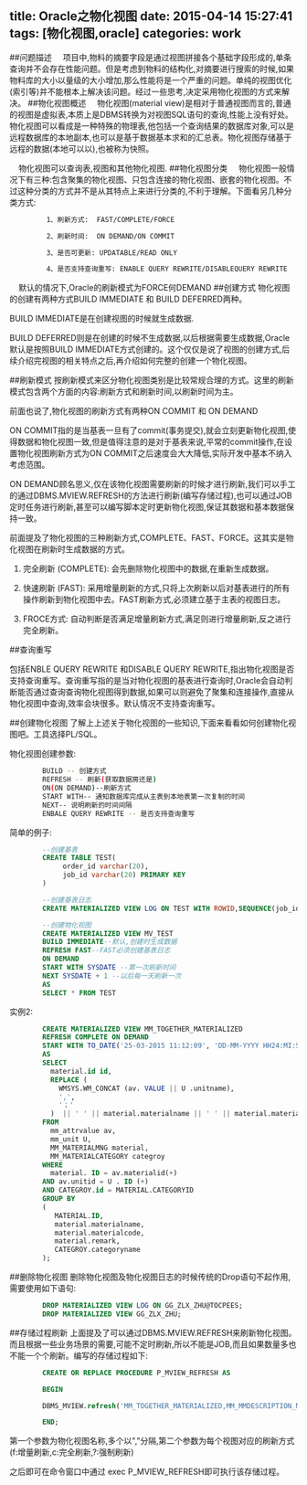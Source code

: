 title: Oracle之物化视图
date: 2015-04-14 15:27:41
tags: [物化视图,oracle]
categories: work
---
##问题描述
&nbsp;&nbsp;&nbsp;&nbsp;项目中,物料的摘要字段是通过视图拼接各个基础字段形成的,单条查询并不会存在性能问题。但是考虑到物料的结构化,对摘要进行搜索的时候,如果物料库的大小以量级的大小增加,那么性能将是一个严重的问题。单纯的视图优化(索引等)并不能根本上解决该问题。经过一些思考,决定采用物化视图的方式来解决。
##物化视图概述
&nbsp;&nbsp;&nbsp;&nbsp;物化视图(material view)是相对于普通视图而言的,普通的视图是虚拟表,本质上是DBMS转换为对视图SQL语句的查询,性能上没有好处。物化视图可以看成是一种特殊的物理表,他包括一个查询结果的数据库对象,可以是远程数据库的本地副本,也可以是基于数据基本求和的汇总表。物化视图存储基于远程的数据(本地可以以),也被称为快照。
<!--more-->

&nbsp;&nbsp;&nbsp;&nbsp;物化视图可以查询表,视图和其他物化视图.
##物化视图分类
&nbsp;&nbsp;&nbsp;&nbsp;物化视图一般情况下有三种:包含聚集的物化视图、只包含连接的物化视图、嵌套的物化视图。不过这种分类的方式并不是从其特点上来进行分类的,不利于理解。下面看另几种分类方式: 
```bash
         1、刷新方式:  FAST/COMPLETE/FORCE

         2、刷新时间:  ON DEMAND/ON COMMIT

         3、是否可更新: UPDATABLE/READ ONLY

         4、是否支持查询重写: ENABLE QUERY REWRITE/DISABLEQUERY REWRITE 
```
&nbsp;&nbsp;&nbsp;&nbsp;默认的情况下,Oracle的刷新模式为FORCE何DEMAND 
##创建方式
物化视图的创建有两种方式BUILD IMMEDIATE 和 BUILD DEFERRED两种。

BUILD IMMEDIATE是在创建视图的时候就生成数据.

BUILD DEFERRED则是在创建的时候不生成数据,以后根据需要生成数据,Oracle默认是按照BUILD IMMEDIATE方式创建的。这个仅仅是说了视图的创建方式,后续介绍完视图的相关特点之后,再介绍如何完整的创建一个物化视图。 

##刷新模式
按刷新模式来区分物化视图类别是比较常规合理的方式。这里的刷新模式包含两个方面的内容:刷新方式和刷新时间,以刷新时间为主。

前面也说了,物化视图的刷新方式有两种ON COMMIT 和 ON DEMAND

ON COMMIT指的是当基表一旦有了commit(事务提交),就会立刻更新物化视图,使得数据和物化视图一致,但是值得注意的是对于基表来说,平常的commit操作,在设置物化视图刷新方式为ON COMMIT之后速度会大大降低,实际开发中基本不纳入考虑范围。

ON DEMAND顾名思义,仅在该物化视图需要刷新的时候才进行刷新,我们可以手工的通过DBMS.MVIEW.REFRESH的方法进行刷新(编写存储过程),也可以通过JOB定时任务进行刷新,甚至可以编写脚本定时更新物化视图,保证其数据和基本数据保持一致。

前面提及了物化视图的三种刷新方式,COMPLETE、FAST、FORCE。这其实是物化视图在刷新时生成数据的方式。

   1. 完全刷新 (COMPLETE): 会先删除物化视图中的数据,在重新生成数据。

   2. 快速刷新 (FAST): 采用增量刷新的方式,只将上次刷新以后对基表进行的所有操作刷新到物化视图中去。FAST刷新方式,必须建立基于主表的视图日志。

   3. FROCE方式: 自动判断是否满足增量刷新方式,满足则进行增量刷新,反之进行完全刷新。 
   
##查询重写

包括ENBLE QUERY REWRITE 和DISABLE QUERY REWRITE,指出物化视图是否支持查询重写。查询重写指的是当对物化视图的基表进行查询时,Oracle会自动判断能否通过查询查询物化视图得到数据,如果可以则避免了聚集和连接操作,直接从物化视图中查询,效率会块很多。默认情况不支持查询重写。 

##创建物化视图
了解上上述关于物化视图的一些知识,下面来看看如何创建物化视图吧。工具选择PL/SQL。

物化视图创建参数: 
```bash
		BUILD -- 创建方式
		REFRESH -- 刷新(获取数据房还是)
		ON(ON DEMAND)--刷新方式
		START WITH-- 通知数据库完成从主表到本地表第一次复制的时间
		NEXT-- 说明刷新的时间间隔
		ENBALE QUERY REWRITE -- 是否支持查询重写
```
简单的例子:
```SQL
		--创建基表
		CREATE TABLE TEST(
			 order_id varchar(20),
			 job_id varchar(20) PRIMARY KEY
		)

		--创建基表日志
		CREATE MATERIALIZED VIEW LOG ON TEST WITH ROWID,SEQUENCE(job_id,order_id) INCLUDING NEW VALUES;

		--创建物化视图
		CREATE MATERIALIZED VIEW MV_TEST
		BUILD IMMEDIATE--默认,创建时生成数据
		REFRESH FAST--FAST必须创建基表日志
		ON DEMAND
		START WITH SYSDATE --第一次刷新时间
		NEXT SYSDATE + 1 --以后每一天刷新一次
		AS 
		SELECT * FROM TEST
```
实例2:
```SQL
		CREATE MATERIALIZED VIEW MM_TOGETHER_MATERIALIZED
		REFRESH COMPLETE ON DEMAND
		START WITH TO_DATE('25-03-2015 11:12:09', 'DD-MM-YYYY HH24:MI:SS') NEXT SYSDATE + 5 
		AS
		SELECT
		  material.id id,
		  REPLACE (
			WMSYS.WM_CONCAT (av. VALUE || U .unitname),
			',',
			'；'
		  )  || ' ' || material.materialname || ' ' || material.materialcode || ' ' || material.remark || ' ' || CATEGROY.categoryname together
		FROM
		  mm_attrvalue av,
		  mm_unit U,
		  MM_MATERIALMNG material,
		  MM_MATERIALCATEGORY categroy
		WHERE
		  material. ID = av.materialid(+)
		AND av.unitid = U . ID (+)
		AND CATEGROY.id = MATERIAL.CATEGORYID
		GROUP BY
		(
		   MATERIAL.ID,
		   material.materialname,
		   material.materialcode,
		   material.remark,
		   CATEGROY.categoryname
		);
```
##删除物化视图
删除物化视图及物化视图日志的时候传统的Drop语句不起作用,需要使用如下语句: 
```SQL
		DROP MATERIALIZED VIEW LOG ON GG_ZLX_ZHU@TOCPEES;
		DROP MATERIALIZED VIEW GG_ZLX_ZHU;
```
##存储过程刷新
上面提及了可以通过DBMS.MVIEW.REFRESH来刷新物化视图。而且根据一些业务场景的需要,可能不定时刷新,所以不能是JOB,而且如果数量多也不能一个个刷新。编写的存储过程如下: 
```SQL
		CREATE OR REPLACE PROCEDURE P_MVIEW_REFRESH AS

		BEGIN 

		DBMS_MVIEW.refresh('MM_TOGETHER_MATERIALIZED,MM_MMDESCRIPTION_MATERIALIZED','cc');

		END;
```
第一个参数为物化视图名称,多个以","分隔,第二个参数为每个视图对应的刷新方式(f:增量刷新,c:完全刷新,?:强制刷新)

之后即可在命令窗口中通过 exec P_MVIEW_REFRESH即可执行该存储过程。 